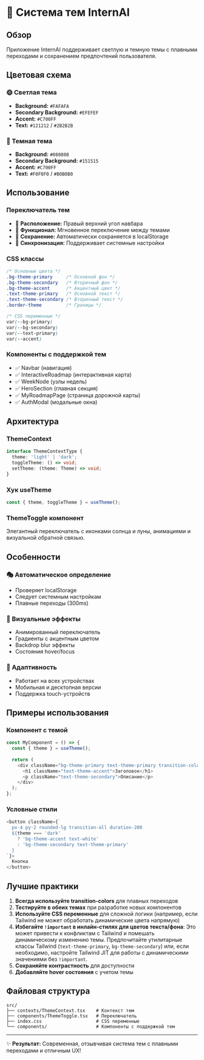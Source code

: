 # 🎨 Система тем InternAI

## Обзор
Приложение InternAI поддерживает светлую и темную темы с плавными переходами и сохранением предпочтений пользователя.

## Цветовая схема

### 🌞 Светлая тема
- **Background:** `#FAFAFA`
- **Secondary Background:** `#EFEFEF`
- **Accent:** `#C700FF`
- **Text:** `#121212` / `#2B2B2B`

### 🌙 Темная тема
- **Background:** `#080808`
- **Secondary Background:** `#151515`
- **Accent:** `#C700FF`
- **Text:** `#F0F0F0` / `#B0B0B0`

## Использование

### Переключатель тем
- 📍 **Расположение:** Правый верхний угол навбара
- 🎯 **Функционал:** Мгновенное переключение между темами
- 💾 **Сохранение:** Автоматически сохраняется в localStorage
- 🔄 **Синхронизация:** Поддерживает системные настройки

### CSS классы
```css
/* Основные цвета */
.bg-theme-primary     /* Основной фон */
.bg-theme-secondary   /* Вторичный фон */
.bg-theme-accent      /* Акцентный цвет */
.text-theme-primary   /* Основной текст */
.text-theme-secondary /* Вторичный текст */
.border-theme         /* Границы */

/* CSS переменные */
var(--bg-primary)
var(--bg-secondary)
var(--text-primary)
var(--accent)
```

### Компоненты с поддержкой тем
- ✅ Navbar (навигация)
- ✅ InteractiveRoadmap (интерактивная карта)
- ✅ WeekNode (узлы недель)
- ✅ HeroSection (главная секция)
- ✅ MyRoadmapPage (страница дорожной карты)
- ✅ AuthModal (модальные окна)

## Архитектура

### ThemeContext
```typescript
interface ThemeContextType {
  theme: 'light' | 'dark';
  toggleTheme: () => void;
  setTheme: (theme: Theme) => void;
}
```

### Хук useTheme
```typescript
const { theme, toggleTheme } = useTheme();
```

### ThemeToggle компонент
Элегантный переключатель с иконками солнца и луны, анимациями и визуальной обратной связью.

## Особенности

### 🎭 Автоматическое определение
- Проверяет localStorage
- Следует системным настройкам
- Плавные переходы (300ms)

### 🎨 Визуальные эффекты
- Анимированный переключатель
- Градиенты с акцентным цветом
- Backdrop blur эффекты
- Состояния hover/focus

### 📱 Адаптивность
- Работает на всех устройствах
- Мобильная и десктопная версии
- Поддержка touch-устройств

## Примеры использования

### Компонент с темой
```typescript
const MyComponent = () => {
  const { theme } = useTheme();
  
  return (
    <div className="bg-theme-primary text-theme-primary transition-colors duration-300">
      <h1 className="text-theme-accent">Заголовок</h1>
      <p className="text-theme-secondary">Описание</p>
    </div>
  );
};
```

### Условные стили
```typescript
<button className={`
  px-4 py-2 rounded-lg transition-all duration-200
  ${theme === 'dark' 
    ? 'bg-theme-accent text-white' 
    : 'bg-theme-secondary text-theme-primary'
  }
`}>
  Кнопка
</button>
```

## Лучшие практики

1.  **Всегда используйте transition-colors** для плавных переходов
2.  **Тестируйте в обеих темах** при разработке новых компонентов
3.  **Используйте CSS переменные** для сложной логики (например, если Tailwind не может обработать динамические цвета напрямую)
4.  **Избегайте `!important` в инлайн-стилях для цветов текста/фона**: Это может привести к конфликтам с Tailwind и помешать динамическому изменению темы. Предпочитайте утилитарные классы Tailwind (`text-theme-primary`, `bg-theme-secondary`) или, если необходимо, настройте Tailwind JIT для работы с динамическими значениями без `!important`.
5.  **Сохраняйте контрастность** для доступности
6.  **Добавляйте hover состояния** с учетом темы

## Файловая структура
```
src/
├── contexts/ThemeContext.tsx    # Контекст тем
├── components/ThemeToggle.tsx   # Переключатель
├── index.css                    # CSS переменные
└── components/                  # Компоненты с поддержкой тем
```

---

✨ **Результат:** Современная, отзывчивая система тем с плавными переходами и отличным UX! 